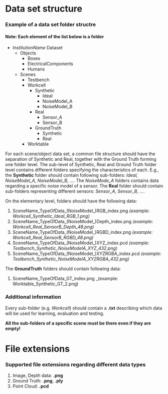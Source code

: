 # Data set structure
### Example of a data set folder structre 
#### Note: Each element of the list below is a folder

* *InstitutionName* Dataset
  * Objects
    * Boxes
    * ElectricalComponents
    * Humans
  * Scenes
    * Testbench
    * Workcell
      * Synthetic
        * Ideal
        * NoiseModel_A
        * NoiseModel_B
      * Real
        * Sensor_A
        * Sensor_B
      * GroundTruth
        * Synthetic
        * Real
    * Worktable

For each scene/object data set, a common file structure should have the separation of Synthetic and Real, together with the Ground Truth forming one folder level. The sub-level of Synthetic, Real and Ground Truth folder level contains different folders specifying the characteristics of each. 
E.g., the **Synthetic** folder should contain following sub-folders: _Ideal, NoiseModel_A, NoiseModel_B, ..._. The _NoiseMode_A_ folders contains data regarding a specific noise model of a sensor. 
The **Real** folder should contain sub-folders representing different sensors: _Sensor_A, Sensor_B, ..._.

On the elementary level, folders should have the following data: 

1. SceneName_TypeOfData_(NoiseModel_)RGB_index.png _(example: Workcell_Synthetic_Ideal_RGB_1.png)_
2. SceneName_TypeOfData_(NoiseModel_)Depth_index.png _(example: Workcell_Real_SensorB_Depth_48.png)_
3. SceneName_TypeOfData_(NoiseModel_)RGBD_index.png _(example: Workcell_Real_SensorB_RGBD_48.png)_
4. SceneName_TypeOfData_(NoiseModel_)XYZ_index.pcd _(example: Testbench_Synthetic_NoiseModelA_XYZ_432.png)_
5. SceneName_TypeOfData_(NoiseModel_)XYZRGBA_index.pcd _(example: Testbench_Synthetic_NoiseModelA_XYZRGBA_432.png)_

The **GroundTruth** folders should contain following data:

1. SceneName_TypeOfData_GT_index.png _(example: Worktable_Synthetic_GT_2.png)

### Additional information

Every sub-folder (e.g. _Workcell_) should contain a **.txt** describing which data will be used for learning, evaluation and testing.

**All the sub-folders of a specific scene must be there even if they are empty!**
    
# File extensions
### Supported file extensions regarding different data types

1. Image, Depth data: **.png**
2. Ground Truth: **.png**, **.ply**
3. Point Cloud: **.pcd**
